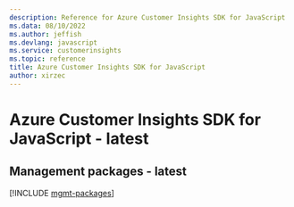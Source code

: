 ```yaml
---
description: Reference for Azure Customer Insights SDK for JavaScript
ms.data: 08/10/2022
ms.author: jeffish
ms.devlang: javascript
ms.service: customerinsights
ms.topic: reference
title: Azure Customer Insights SDK for JavaScript
author: xirzec
---
```

# Azure Customer Insights SDK for JavaScript - latest

## Management packages - latest
[!INCLUDE [mgmt-packages](customer-insights-mgmt-index.md)]